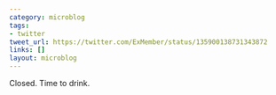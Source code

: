 ```yaml
---
category: microblog
tags:
- twitter
tweet_url: https://twitter.com/ExMember/status/135900138731343872
links: []
layout: microblog
---
```

Closed. Time to drink.
